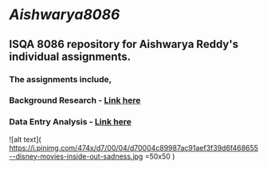 # **_Aishwarya8086_**
## **ISQA 8086 repository for Aishwarya Reddy's individual assignments.**
### **The assignments include,**
### Background Research - [**Link here**]()
### Data Entry Analysis - [**Link here**]()
![alt text]( https://i.pinimg.com/474x/d7/00/04/d70004c89987ac91aef3f39d6f468655--disney-movies-inside-out-sadness.jpg =50x50 )
